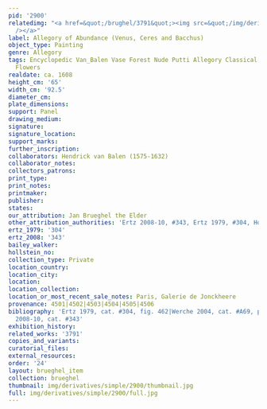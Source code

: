 ```yaml
---
pid: '2900'
relatedimg: "<a href=&quot;/brughel/3791&quot;><img src=&quot;/img/derivatives/simple/3791/thumbnail.jpg&quot;
  /></a>"
label: Allegory of Abundance (Venus, Ceres and Bacchus)
object_type: Painting
genre: Allegory
tags: Encyclopedic Van_Balen Vase Forest Nude Putti Allegory Classical Mythological
  Flowers
realdate: ca. 1608
height_cm: '65'
width_cm: '92.5'
diameter_cm: 
plate_dimensions: 
support: Panel
drawing_medium: 
signature: 
signature_location: 
support_marks: 
further_inscription: 
collaborators: Hendrick van Balen (1575-1632)
collaborator_notes: 
collectors_patrons: 
print_type: 
print_notes: 
printmaker: 
publisher: 
states: 
our_attribution: Jan Brueghel the Elder
other_attribution_authorities: 'Ertz 2008-10, #343, Ertz 1979, #304, Honig database'
ertz_1979: '304'
ertz_2008: '343'
bailey_walker: 
hollstein_no: 
collection_type: Private
location_country: 
location_city: 
location: 
location_collection: 
location_or_most_recent_sale_notes: Paris, Galerie de Jonckheere
provenance: 4501|4502|4503|4504|4505|4506
bibliography: 'Ertz 1979, cat. #304, fig. 462|Werche 2004, cat. #A69, pp. 78, 160-61|Ertz
  2008-10, cat. #343'
exhibition_history: 
related_works: '3791'
copies_and_variants: 
curatorial_files: 
external_resources: 
order: '24'
layout: brueghel_item
collection: brueghel
thumbnail: img/derivatives/simple/2900/thumbnail.jpg
full: img/derivatives/simple/2900/full.jpg
---
```

